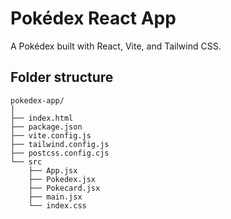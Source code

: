 # Pokédex React App

A Pokédex built with React, Vite, and Tailwind CSS.

## Folder structure

```
pokedex-app/
│
├── index.html
├── package.json
├── vite.config.js
├── tailwind.config.js
├── postcss.config.cjs
└── src
    ├── App.jsx
    ├── Pokedex.jsx
    ├── Pokecard.jsx
    ├── main.jsx
    └── index.css
```